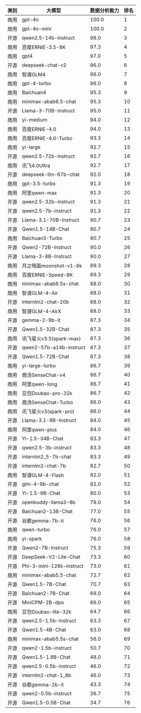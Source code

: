 
| 类别 | 大模型                         | 数据分析能力 | 排名 |
|-----|------------------------------|---------|----|
|商用|gpt-4o|100.0|1|
|商用|gpt-4o-mini|100.0|2|
|开源|qwen2.5-14b-instruct|98.0|3|
|商用|百度ERNIE-3.5-8K|97.3|4|
|商用|gpt4|97.0|5|
|开源|deepseek-chat-v2|96.0|6|
|商用|智谱GLM4|96.0|7|
|商用|gpt-4-turbo|96.0|8|
|商用|Baichuan4|95.3|9|
|商用|minimax-abab6.5-chat|95.3|10|
|开源|Llama-3-70B-Instruct|95.0|11|
|商用|yi-medium|94.0|12|
|商用|百度ERNIE-4.0|94.0|13|
|商用|百度ERNIE-4.0-Turbo|93.3|14|
|商用|yi-large|92.7|15|
|开源|qwen2.5-72b-instruct|92.7|16|
|商用|讯飞4.0Ultra|92.7|17|
|开源|deepseek-llm-67b-chat|92.0|18|
|商用|gpt-3.5-turbo|91.3|19|
|商用|阿里qwen-max|91.3|20|
|开源|qwen2.5-32b-instruct|91.3|21|
|开源|qwen2.5-7b-instruct|91.3|22|
|开源|Llama-3.1-70B-Instruct|90.7|23|
|开源|Qwen1.5-14B-Chat|90.7|24|
|商用|Baichuan3-Turbo|90.7|25|
|开源|Qwen2-72B-Instruct|90.0|26|
|开源|Llama-3-8B-Instruct|90.0|27|
|商用|月之暗面moonshot-v1-8k|89.3|28|
|商用|百度ERNIE-Speed-8K|89.3|29|
|商用|minimax-abab6.5s-chat|88.0|30|
|商用|智谱GLM-4-Air|88.0|31|
|开源|internlm2-chat-20b|88.0|32|
|商用|智谱GLM-4-AirX|88.0|33|
|开源|gemma-2-9b-it|87.3|34|
|开源|Qwen1.5-32B-Chat|87.3|35|
|商用|讯飞星火v3.5(spark-max)|87.3|36|
|开源|qwen2-57b-a14b-instruct|87.3|37|
|开源|Qwen1.5-72B-Chat|87.3|38|
|商用|yi-large-turbo|86.7|39|
|商用|商汤SenseChat-v4|86.7|40|
|商用|阿里qwen-long|86.7|41|
|商用|豆包Doubao-pro-32k|86.7|42|
|商用|商汤SenseChat-Turbo|86.0|43|
|商用|讯飞星火v3(spark-pro)|86.0|44|
|开源|Llama-3.1-8B-Instruct|84.0|45|
|商用|阿里qwen-plus|84.0|46|
|开源|Yi-1.5-34B-Chat|83.3|47|
|开源|qwen2.5-3b-instruct|83.3|48|
|开源|internlm2_5-7b-chat|83.3|49|
|开源|internlm2-chat-7b|82.7|50|
|商用|智谱GLM-4-Flash|82.0|51|
|开源|glm-4-9b-chat|82.0|52|
|开源|Yi-1.5-9B-Chat|80.0|53|
|开源|openbuddy-llama3-8b|79.0|54|
|开源|Baichuan2-13B-Chat|77.0|55|
|开源|谷歌gemma-7b-it|76.0|56|
|商用|qwen-turbo|76.0|57|
|商用|yi-spark|76.0|58|
|开源|Qwen2-7B-Instruct|75.3|59|
|开源|DeepSeek-V2-Lite-Chat|73.3|60|
|开源|Phi-3-mini-128k-instruct|73.0|61|
|商用|minimax-abab5.5-chat|72.7|62|
|开源|Qwen1.5-7B-Chat|70.7|63|
|开源|Baichuan2-7B-Chat|69.0|64|
|开源|MiniCPM-2B-dpo|66.0|65|
|商用|豆包Doubao-lite-32k|64.7|66|
|开源|qwen2.5-1.5b-instruct|63.3|67|
|开源|Qwen1.5-4B-Chat|63.0|68|
|商用|minimax-abab5.5s-chat|56.0|69|
|开源|qwen2-1.5b-instruct|50.7|70|
|开源|Qwen1.5-1.8B-Chat|48.0|71|
|开源|qwen2.5-0.5b-instruct|46.0|72|
|开源|internlm2-chat-1_8b|46.0|73|
|开源|谷歌gemma-2b-it|43.3|74|
|开源|qwen2-0.5b-instruct|36.7|75|
|开源|Qwen1.5-0.5B-Chat|34.7|76|

